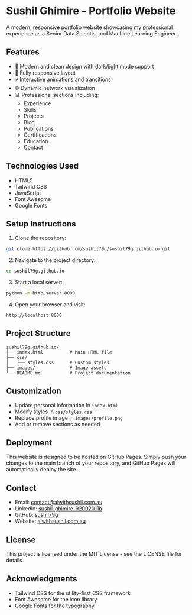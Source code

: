 # Sushil Ghimire - Portfolio Website

A modern, responsive portfolio website showcasing my professional experience as a Senior Data Scientist and Machine Learning Engineer.

## Features

- 🎨 Modern and clean design with dark/light mode support
- 📱 Fully responsive layout
- ⚡ Interactive animations and transitions
- 🌐 Dynamic network visualization
- 📊 Professional sections including:
  - Experience
  - Skills
  - Projects
  - Blog
  - Publications
  - Certifications
  - Education
  - Contact

## Technologies Used

- HTML5
- Tailwind CSS
- JavaScript
- Font Awesome
- Google Fonts

## Setup Instructions

1. Clone the repository:
```bash
git clone https://github.com/sushil79g/sushil79g.github.io.git
```

2. Navigate to the project directory:
```bash
cd sushil79g.github.io
```

3. Start a local server:
```bash
python -m http.server 8000
```

4. Open your browser and visit:
```
http://localhost:8000
```

## Project Structure

```
sushil79g.github.io/
├── index.html          # Main HTML file
├── css/
│   └── styles.css      # Custom styles
├── images/             # Image assets
└── README.md           # Project documentation
```

## Customization

- Update personal information in `index.html`
- Modify styles in `css/styles.css`
- Replace profile image in `images/profile.png`
- Add or remove sections as needed

## Deployment

This website is designed to be hosted on GitHub Pages. Simply push your changes to the main branch of your repository, and GitHub Pages will automatically deploy the site.

## Contact

- Email: contact@aiwithsushil.com.au
- LinkedIn: [sushil-ghimire-92092011b](https://linkedin.com/in/sushil-ghimire-92092011b/)
- GitHub: [sushil79g](https://github.com/sushil79g)
- Website: [aiwithsushil.com.au](http://aiwithsushil.com.au/)

## License

This project is licensed under the MIT License - see the LICENSE file for details.

## Acknowledgments

- Tailwind CSS for the utility-first CSS framework
- Font Awesome for the icon library
- Google Fonts for the typography 